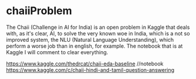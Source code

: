 # chaiiProblem

The Chaii (Challenge in AI for India) is an open problem in Kaggle that 
deals with, as it's clear, AI, to solve the very known woe in India, which 
is a not so improved system, the NLU (Natural Language Understanding), which
perform a worse job than in english, for example. 
The notebook that is at Kaggle I will comment to clear everything.


https://www.kaggle.com/thedrcat/chaii-eda-baseline //notebook
https://www.kaggle.com/c/chaii-hindi-and-tamil-question-answering
